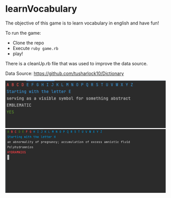 # learnVocabulary

The objective of this game is to learn vocabulary in english and have fun!

To run the game:
- Clone the repo
- Execute `ruby game.rb`
- play!


There is a cleanUp.rb file that was used to improve the data source.

Data Source: https://github.com/tusharlock10/Dictionary


![img.png](example_ok.png)
![img.png](example_fail.png)